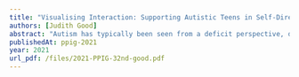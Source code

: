 ```yaml
---
title: "Visualising Interaction: Supporting Autistic Teens in Self-Directed Explorations of Social Interaction"
authors: [Judith Good]
abstract: "Autism has typically been seen from a deficit perspective, describing things that autistic people are seemingly unable to do when compared to neurotypical people. As such, much of the support for autism is based on training programmes designed to eliminate undesirable (autistic) behaviour without an understanding of its function or purpose, and without considering that autism might in fact be a different way of “being” in the world, rather than a deficit. Recently, autistic adults and autistic scholars have been speaking out against such approaches. In this paper, I describe a proposed new approach to the development of social skills which is person-centred and strength-based. Rather than seeing autistic people as lacking in social skills, and needing to be “trained”, this paper describes an approach which builds on the skills and desires of autistic individuals, helping them to determine their own social goals, and explore the skills they would like to acquire in a self-directed manner, and within a context which interests them."
publishedAt: ppig-2021
year: 2021
url_pdf: /files/2021-PPIG-32nd-good.pdf
---
```

